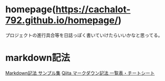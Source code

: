 # homepage(https://cachalot-792.github.io/homepage/)
プロジェクトの進行具合等を日誌っぽく書いていけたらいいかなと思ってる。  

# markdown記法
[Markdown記法 サンプル集](https://qiita.com/tbpgr/items/989c6badefff69377da7)
[Qiita マークダウン記法 一覧表・チートシート](https://qiita.com/kamorits/items/6f342da395ad57468ae3)
